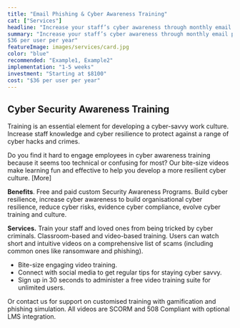 ```yaml
---
title: "Email Phishing & Cyber Awareness Training"
cat: ["Services"]
headline: "Increase your staff’s cyber awareness through monthly email phishing campaigns and interactive bite-size online training."
summary: "Increase your staff’s cyber awareness through monthly email phishing campaigns and interactive bite-size online training. 
$36 per user per year"
featureImage: images/services/card.jpg
color: "blue"
recommended: "Example1, Example2"
implementation: "1-5 weeks"
investment: "Starting at $8100"
cost: "$36 per user per year"
---
```

## Cyber Security Awareness Training 

Training is an essential element for developing a cyber-savvy work culture. Increase staff knowledge and cyber resilience to protect against a range of cyber hacks and crimes.  


Do you find it hard to engage employees in cyber awareness training because it seems too technical or confusing for most? Our bite-size videos make learning fun and effective to help you develop a more resilient cyber culture. [More]   

**Benefits**. Free and paid custom Security Awareness Programs. Build cyber resilience,  increase cyber awareness to build organisational cyber resilience, reduce cyber risks, evidence cyber compliance, evolve cyber training and culture.

**Services.** Train your staff and loved ones from being tricked by cyber criminals. Classroom-based and video-based training. Users can watch short and intuitive videos on a comprehensive list of scams (including common ones like ransomware and phishing).

- Bite-size engaging video training.
- Connect with social media to get regular tips for staying cyber savvy. 
- Sign up in 30 seconds to administer a free video training suite for unlimited users.

Or contact us for support on customised training with gamification and phishing simulation. All videos are SCORM and 508 Compliant with optional LMS integration.


